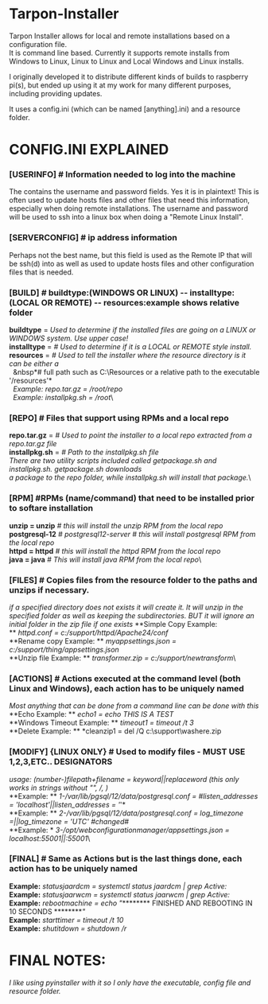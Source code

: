 # Tarpon-Installer
Tarpon Installer allows for local and remote installations based on a configuration file.  
It is command line based. Currently it supports remote installs from Windows to Linux, 
Linux to Linux and Local Windows and Linux installs.

I originally developed it to distribute different kinds of builds to raspberry pi(s), but
ended up using it at my work for many different purposes, including providing updates.

It uses a config.ini (which can be named [anything].ini) and a resource folder.

# CONFIG.INI EXPLAINED
### [USERINFO] # Information needed to log into the machine
The contains the username and password fields.  Yes it is in plaintext!  This is often
used to update hosts files and other files that need this information, especially when
doing remote installations.  The username and password will be used to ssh into a linux
box when doing a "Remote Linux Install".

### [SERVERCONFIG] # ip address information
Perhaps not the best name, but this field is used as the Remote IP that will be ssh(d) into
as well as used to update hosts files and other configuration files that is needed.

### [BUILD] # buildtype:(WINDOWS OR LINUX) -- installtype:(LOCAL OR REMOTE) -- resources:example shows relative folder
**buildtype** = *Used to determine if the installed files are going on a LINUX or WINDOWS system.  Use upper case!*\
**installtype** =	*# Used to determine if it is a LOCAL or REMOTE style install.*\
**resources** = *# Used to tell the installer where the resource directory is it can be either a*\
&nbsp;&nbsp;&nbsp*# full path such as C:\Resources or a relative path to the executable '/resources'*\
&nbsp;&nbsp;*Example: repo.tar.gz = /root/repo*\
&nbsp;&nbsp;*Example: installpkg.sh = /root*\

### [REPO] # Files that support using RPMs and a local repo
**repo.tar.gz** =		*# Used to point the installer to a local repo extracted from a repo.tar.gz file*\
**installpkg.sh** =	*# Path to the installpkg.sh file*\
*There are two utility scripts included called getpackage.sh and installpkg.sh.  getpackage.sh downloads*\
*a package to the repo folder, while installpkg.sh will install that package.*\

### [RPM] #RPMs (name/command) that need to be installed prior to softare installation
**unzip = unzip**	*# this will install the unzip RPM from the local repo*\
**postgresql-12**	*# postgresql12-server # this will install postgresql RPM from the local repo*\
**httpd = httpd**	*# this will install the httpd RPM from the local repo*\
**java = java**	*# This will install java RPM from the local repo*\

### [FILES] # Copies files from the resource folder to the paths and unzips if necessary.
*if a specified directory does not exists it will create it.  It will unzip in the specified folder*
*as well as keeping the subdirectories.  BUT it will ignore an initial folder in the zip file if one exists*
**Simple Copy Example: **&nbsp;*httpd.conf = c:/support/httpd/Apache24/conf*\
**Rename copy Example: **&nbsp;*myappsettings.json = c:/support/thing/appsettings.json*\
**Unzip file Example: **&nbsp;*transformer.zip = c:/support/newtransform*\

### [ACTIONS] # Actions executed at the command level (both Linux and Windows), each action has to be uniquely named
*Most anything that can be done from a command line can be done with this*\
**Echo Example: **&nbsp;*echo1 = echo THIS IS A TEST*\
**Windows Timeout Example: **&nbsp;*timeout1 = timeout /t 3*\
**Delete Example: **&nbsp;*cleanzip1 = del /Q c:\support\washere.zip

### [MODIFY] {LINUX ONLY} # Used to modify files - MUST USE 1,2,3,ETC.. DESIGNATORS
*usage: (number-)filepath+filename = keyword||replaceword (this only works in strings without "", /, \)*\
**Example: **&nbsp;*1-/var/lib/pgsql/12/data/postgresql.conf = #listen_addresses = 'localhost'||listen_addresses = '*'*\
**Example: **&nbsp;*2-/var/lib/pgsql/12/data/postgresql.conf = log_timezone =||log_timezone = 'UTC' #changed#*\
**Example: **&nbsp;*3-/opt/webconfigurationmanager/appsettings.json = localhost:55001||*:55001*\

### [FINAL] # Same as Actions but is the last things done, each action has to be uniquely named
**Example:**&nbsp;*statusjaardcm = systemctl status jaardcm | grep Active:*\
**Example:**&nbsp;*statusjaarwcm = systemctl status jaarwcm | grep Active:*\
**Example:**&nbsp;*rebootmachine = echo "********* FINISHED AND REBOOTING IN 10 SECONDS *********"*\
**Example:**&nbsp;*starttimer = timeout /t 10*\
**Example:**&nbsp;*shutitdown = shutdown /r*

# FINAL NOTES:
*I like using pyinstaller with it so I only have the executable, config file and resource folder.*
